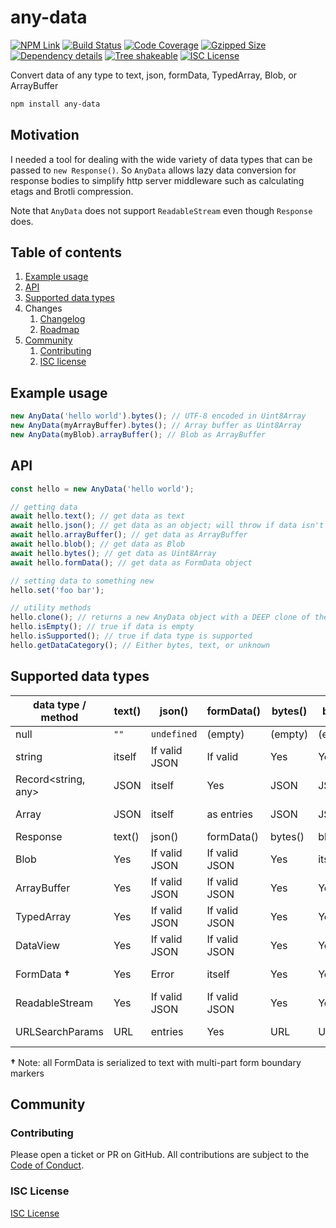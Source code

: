 # any-data

[![NPM Link](https://img.shields.io/npm/v/any-data?v=1.0.1)](https://npmjs.com/package/any-data)
[![Build Status](https://github.com/kensnyder/any-data/actions/workflows/workflow.yml/badge.svg)](https://github.com/kensnyder/any-data/actions)
[![Code Coverage](https://codecov.io/gh/kensnyder/any-data/branch/main/graph/badge.svg?v=1.0.1)](https://codecov.io/gh/kensnyder/any-data)
[![Gzipped Size](https://badgen.net/bundlephobia/minzip/any-data/?label=minzipped+size&v=1.0.1)](https://bundlephobia.com/package/any-data@1.0.1)
[![Dependency details](https://badgen.net/bundlephobia/dependency-count/any-data?v=1.0.1)](https://www.npmjs.com/package/any-data?activeTab=dependencies)
[![Tree shakeable](https://badgen.net/bundlephobia/tree-shaking/any-data?v=1.0.1)](https://www.npmjs.com/package/any-data)
[![ISC License](https://img.shields.io/npm/l/any-data.svg?v=1.0.1)](https://opensource.org/licenses/ISC)

Convert data of any type to text, json, formData, TypedArray, Blob, or
ArrayBuffer

```bash
npm install any-data
```

## Motivation

I needed a tool for dealing with the wide variety of data types that can be
passed to `new Response()`. So `AnyData` allows lazy data conversion for response
bodies to simplify http server middleware such as calculating etags and Brotli
compression.

Note that `AnyData` does not support `ReadableStream` even though `Response`
does.

## Table of contents

1. [Example usage](#example-usage)
1. [API](#api)
1. [Supported data types](#supported-data-types)
1. Changes
   1. [Changelog](https://github.com/kensnyder/any-data/blob/master/CHANGELOG.md)
   1. [Roadmap](https://github.com/kensnyder/any-data/blob/master/ROADMAP.md)
1. [Community](#community)
   1. [Contributing](#contributing)
   1. [ISC license](#isc-license)

## Example usage

```ts
new AnyData('hello world').bytes(); // UTF-8 encoded in Uint8Array
new AnyData(myArrayBuffer).bytes(); // Array buffer as Uint8Array
new AnyData(myBlob).arrayBuffer(); // Blob as ArrayBuffer
```

## API

```ts
const hello = new AnyData('hello world');

// getting data
await hello.text(); // get data as text
await hello.json(); // get data as an object; will throw if data isn't valid JSON
await hello.arrayBuffer(); // get data as ArrayBuffer
await hello.blob(); // get data as Blob
await hello.bytes(); // get data as Uint8Array
await hello.formData(); // get data as FormData object

// setting data to something new
hello.set('foo bar');

// utility methods
hello.clone(); // returns a new AnyData object with a DEEP clone of the underlying data
hello.isEmpty(); // true if data is empty
hello.isSupported(); // true if data type is supported
hello.getDataCategory(); // Either bytes, text, or unknown
```

## Supported data types

| data type / method  | text() | json()        | formData()    | bytes() | blob()  | arrayBuffer() | clone()   |
| ------------------- | ------ | ------------- | ------------- | ------- | ------- | ------------- | --------- |
| null                | `""`   | `undefined`   | (empty)       | (empty) | (empty) | (empty)       | null      |
| string              | itself | If valid JSON | If valid      | Yes     | Yes     | Yes           | itself    |
| Record<string, any> | JSON   | itself        | Yes           | JSON    | JSON    | JSON          | deep copy |
| Array<any>          | JSON   | itself        | as entries    | JSON    | JSON    | JSON          | deep copy |
| Response            | text() | json()        | formData()    | bytes() | blob()  | arrayBuffer() | clone()   |
| Blob                | Yes    | If valid JSON | If valid JSON | Yes     | itself  | Yes           | deep copy |
| ArrayBuffer         | Yes    | If valid JSON | If valid JSON | Yes     | Yes     | Yes           | deep copy |
| TypedArray          | Yes    | If valid JSON | If valid JSON | Yes     | Yes     | Yes           | deep copy |
| DataView            | Yes    | If valid JSON | If valid JSON | Yes     | Yes     | Yes           | deep copy |
| FormData **†**      | Yes    | Error         | itself        | Yes     | Yes     | Yes           | deep copy |
| ReadableStream      | Yes    | If valid JSON | If valid JSON | Yes     | Yes     | Yes           | deep copy |
| URLSearchParams     | URL    | entries       | Yes           | URL     | URL     | URL           | deep copy |

**†** Note: all FormData is serialized to text with multi-part form boundary
markers

## Community

### Contributing

Please open a ticket or PR on GitHub. All contributions are subject to the
[Code of Conduct](./CONTRIBUTING.md).

### ISC License

[ISC License](./LICENSE)
